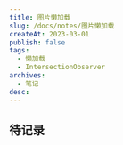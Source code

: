 ```yaml
---
title: 图片懒加载
slug: /docs/notes/图片懒加载
createAt: 2023-03-01
publish: false
tags:
  - 懒加载
  - IntersectionObserver
archives:
  - 笔记
desc:
---
```


## 待记录
